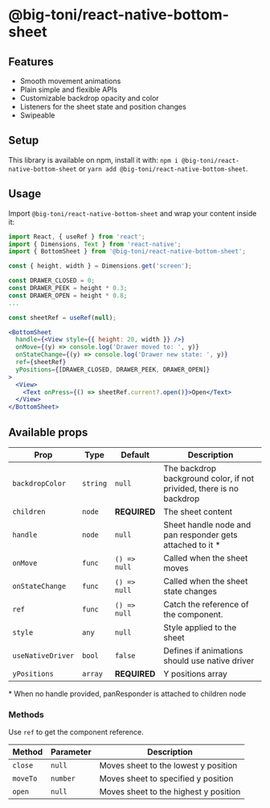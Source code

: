 # @big-toni/react-native-bottom-sheet

## Features

- Smooth movement animations
- Plain simple and flexible APIs
- Customizable backdrop opacity and color
- Listeners for the sheet state and position changes
- Swipeable

## Setup

This library is available on npm, install it with: `npm i @big-toni/react-native-bottom-sheet` or `yarn add @big-toni/react-native-bottom-sheet`.

## Usage

Import `@big-toni/react-native-bottom-sheet` and wrap your content inside
it:

```js
import React, { useRef } from 'react';
import { Dimensions, Text } from 'react-native';
import { BottomSheet } from '@big-toni/react-native-bottom-sheet';

const { height, width } = Dimensions.get('screen');

const DRAWER_CLOSED = 0;
const DRAWER_PEEK = height * 0.3;
const DRAWER_OPEN = height * 0.8;
...

const sheetRef = useRef(null);

```

```jsx
<BottomSheet
  handle={<View style={{ height: 20, width }} />}
  onMove={(y) => console.log('Drawer moved to: ', y)}
  onStateChange={(y) => console.log('Drawer new state: ', y)}
  ref={sheetRef}
  yPositions={[DRAWER_CLOSED, DRAWER_PEEK, DRAWER_OPEN]}
>
  <View>
    <Text onPress={() => sheetRef.current?.open()}>Open</Text>
  </View>
</BottomSheet>
```

## Available props

| **Prop**          | **Type** | **Default**  | **Description**                                                      |
| ----------------- | -------- | ------------ | -------------------------------------------------------------------- |
| `backdropColor`   | `string` | `null`       | The backdrop background color, if not privided, there is no backdrop |
| `children`        | `node`   | **REQUIRED** | The sheet content                                                    |
| `handle`          | `node`   | `null`       | Sheet handle node and pan responder gets attached to it \*           |
| `onMove`          | `func`   | `() => null` | Called when the sheet moves                                          |
| `onStateChange`   | `func`   | `() => null` | Called when the sheet state changes                                  |
| `ref`             | `func`   | `() => null` | Catch the reference of the component.                                |
| `style`           | `any`    | `null`       | Style applied to the sheet                                           |
| `useNativeDriver` | `bool`   | `false`      | Defines if animations should use native driver                       |
| `yPositions`      | `array`  | **REQUIRED** | Y positions array                                                    |

\* When no handle provided, panResponder is attached to children node

### Methods

Use `ref` to get the component reference.

| **Method** | **Parameter** | **Description**                       |
| ---------- | ------------- | ------------------------------------- |
| `close`    | `null`        | Moves sheet to the lowest y position  |
| `moveTo`   | `number`      | Moves sheet to specified y position   |
| `open`     | `null`        | Moves sheet to the highest y position |
